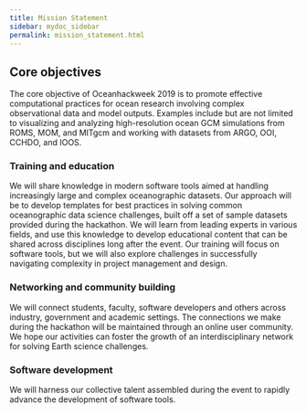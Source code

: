 ```yaml
---
title: Mission Statement
sidebar: mydoc_sidebar
permalink: mission_statement.html
---
```


## Core objectives

The core objective of Oceanhackweek 2019 is to promote effective computational practices for ocean research involving complex observational data and model outputs. Examples include but are not limited to visualizing and analyzing high-resolution ocean GCM simulations from ROMS, MOM, and MITgcm and working with datasets from ARGO, OOI, CCHDO, and IOOS.

### Training and education

We will share knowledge in modern software tools aimed at handling increasingly large and complex oceanographic datasets. Our approach will be to develop templates for best practices in solving common oceanographic data science challenges, built off a set of sample datasets provided during the hackathon. We will learn from leading experts in various fields, and use this knowledge to develop educational content that can be shared across disciplines long after the event. Our training will focus on software tools, but we will also explore challenges in successfully navigating complexity in project management and design.

### Networking and community building

We will connect students, faculty, software developers and others across industry, government and academic settings.
The connections we make during the hackathon will be maintained through an online user community. We hope our activities can foster the growth of an interdisciplinary network for solving Earth science challenges.

### Software development

We will harness our collective talent assembled during the event to rapidly advance the development of software tools.
